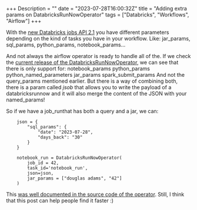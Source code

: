 +++
Description = ""
date = "2023-07-28T16:00:32Z"
title = "Adding extra params on DatabricksRunNowOperator"
tags = ["Databricks", "Workflows", "Airflow"]
+++

With the [new Databricks jobs API 2.1](https://docs.databricks.com/api/workspace/jobs/runnow) you have different parameters depending on the kind of tasks you have in your workflow. Like: jar_params, sql_params, python_params, notebook_params... 

And not always the airflow operator is ready to handle all of the. If we check the [current release of the DatabricksRunNowOperator](https://airflow.apache.org/docs/apache-airflow-providers-databricks/stable/operators/run_now.html), we can see that there is only support for:
notebook_params
python_params
python_named_parameters
jar_params
spark_submit_params
And not the query_params mentioned earlier. But there is a way of combining both, there is a param called _jsob_ that allows you to write the payload of a databricksrunnow and it will also merge the content of the JSON with your named_params!

So if we have a job_runthat has both a query and a jar, we can:
```
    json = {
        "sql_params": {
            "date": "2023-07-28",
            "days_back": "30"
        }
    }

    notebook_run = DatabricksRunNowOperator(
        job_id = 42,
		task_id='notebook_run',
 		json=json,
        jar_params = ["douglas adams", "42"]
	)

```

This [was well documented in the source code of the operator](https://github.com/apache/airflow/blob/main/airflow/providers/databricks/operators/databricks.py#L437). Still, I think that this post can help people find it faster :) 